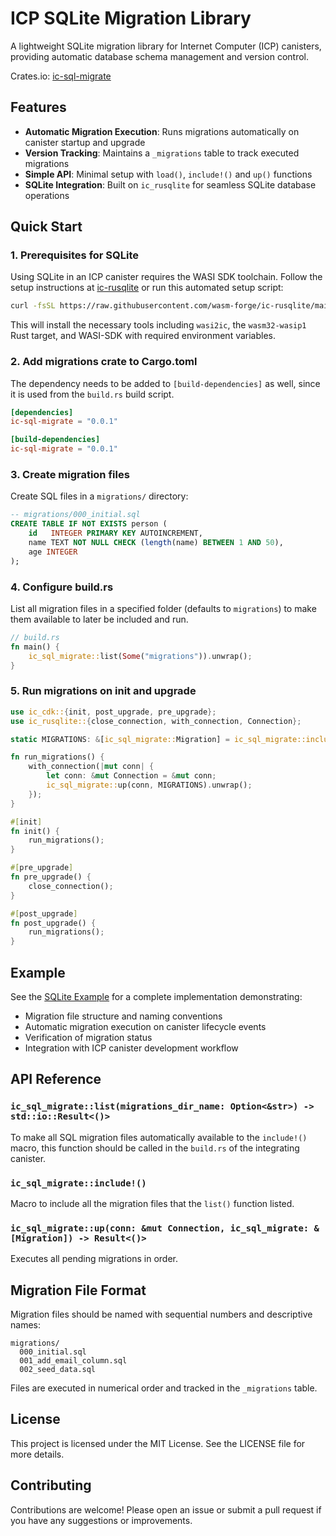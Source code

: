 # ICP SQLite Migration Library

A lightweight SQLite migration library for Internet Computer (ICP) canisters, providing automatic database schema management and version control.

Crates.io: [ic-sql-migrate](https://crates.io/crates/ic-sql-migrate)

## Features

- **Automatic Migration Execution**: Runs migrations automatically on canister startup and upgrade
- **Version Tracking**: Maintains a `_migrations` table to track executed migrations
- **Simple API**: Minimal setup with `load()`, `include!()` and `up()` functions
- **SQLite Integration**: Built on `ic_rusqlite` for seamless SQLite database operations

## Quick Start

### 1. Prerequisites for SQLite

Using SQLite in an ICP canister requires the WASI SDK toolchain. Follow the setup instructions at [ic-rusqlite](https://crates.io/crates/ic-rusqlite) or run this automated setup script:

```bash
curl -fsSL https://raw.githubusercontent.com/wasm-forge/ic-rusqlite/main/prepare.sh | sh
```

This will install the necessary tools including `wasi2ic`, the `wasm32-wasip1` Rust target, and WASI-SDK with required environment variables.

### 2. Add migrations crate to Cargo.toml

The dependency needs to be added to `[build-dependencies]` as well, since it is used from the `build.rs` build script.

```toml
[dependencies]
ic-sql-migrate = "0.0.1" 

[build-dependencies]
ic-sql-migrate = "0.0.1" 
```

### 3. Create migration files

Create SQL files in a `migrations/` directory:

```sql
-- migrations/000_initial.sql
CREATE TABLE IF NOT EXISTS person (
    id   INTEGER PRIMARY KEY AUTOINCREMENT,
    name TEXT NOT NULL CHECK (length(name) BETWEEN 1 AND 50),
    age INTEGER
);
```

### 4. Configure build.rs

List all migration files in a specified folder (defaults to `migrations`) to make them available to later be included and run. 

```rust
// build.rs
fn main() {
    ic_sql_migrate::list(Some("migrations")).unwrap();
}
```

### 5. Run migrations on init and upgrade 

```rust
use ic_cdk::{init, post_upgrade, pre_upgrade};
use ic_rusqlite::{close_connection, with_connection, Connection};

static MIGRATIONS: &[ic_sql_migrate::Migration] = ic_sql_migrate::include!();

fn run_migrations() {
    with_connection(|mut conn| {
        let conn: &mut Connection = &mut conn;
        ic_sql_migrate::up(conn, MIGRATIONS).unwrap();
    });
}

#[init]
fn init() {
    run_migrations();
}

#[pre_upgrade]
fn pre_upgrade() {
    close_connection();
}

#[post_upgrade]
fn post_upgrade() {
    run_migrations();
}
```


## Example

See the [SQLite Example](./examples/sqlite/README.md) for a complete implementation demonstrating:

- Migration file structure and naming conventions
- Automatic migration execution on canister lifecycle events
- Verification of migration status
- Integration with ICP canister development workflow

## API Reference

### `ic_sql_migrate::list(migrations_dir_name: Option<&str>) -> std::io::Result<()>`

To make all SQL migration files automatically available to the `include!()` macro, this function should be called in the `build.rs` of the integrating canister.  

### `ic_sql_migrate::include!()`

Macro to include all the migration files that the `list()` function listed. 

### `ic_sql_migrate::up(conn: &mut Connection, ic_sql_migrate: &[Migration]) -> Result<()>`

Executes all pending migrations in order.

## Migration File Format

Migration files should be named with sequential numbers and descriptive names:

```
migrations/
  000_initial.sql
  001_add_email_column.sql
  002_seed_data.sql
```

Files are executed in numerical order and tracked in the `_migrations` table.

## License

This project is licensed under the MIT License. See the LICENSE file for more details.

## Contributing

Contributions are welcome! Please open an issue or submit a pull request if you have any suggestions or improvements.
